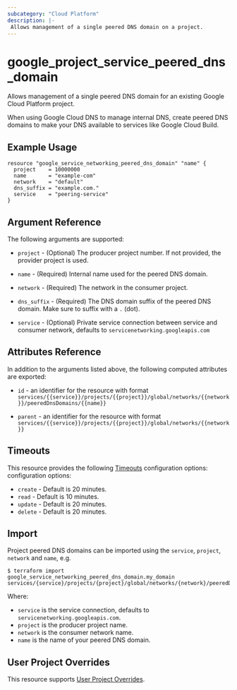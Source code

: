 ```yaml
---
subcategory: "Cloud Platform"
description: |-
 Allows management of a single peered DNS domain on a project.
---
```


# google\_project\_service\_peered\_dns\_domain

Allows management of a single peered DNS domain for an existing Google Cloud Platform project.

When using Google Cloud DNS to manage internal DNS, create peered DNS domains to make your DNS available to services like Google Cloud Build.

## Example Usage

```hcl
resource "google_service_networking_peered_dns_domain" "name" {
  project    = 10000000
  name       = "example-com"
  network    = "default"
  dns_suffix = "example.com."
  service    = "peering-service"
}
```

## Argument Reference

The following arguments are supported:

* `project` - (Optional) The producer project number. If not provided, the provider project is used.

* `name` - (Required) Internal name used for the peered DNS domain.

* `network` - (Required) The network in the consumer project.

* `dns_suffix` - (Required) The DNS domain suffix of the peered DNS domain. Make sure to suffix with a `.` (dot).

* `service` - (Optional) Private service connection between service and consumer network, defaults to `servicenetworking.googleapis.com`

## Attributes Reference

In addition to the arguments listed above, the following computed attributes are exported:

* `id` - an identifier for the resource with format `services/{{service}}/projects/{{project}}/global/networks/{{network}}/peeredDnsDomains/{{name}}`

* `parent` - an identifier for the resource with format `services/{{service}}/projects/{{project}}/global/networks/{{network}}`

## Timeouts

This resource provides the following
[Timeouts](https://developer.hashicorp.com/terraform/plugin/sdkv2/resources/retries-and-customizable-timeouts) configuration options: configuration options:

- `create` - Default is 20 minutes.
- `read`   - Default is 10 minutes.
- `update` - Default is 20 minutes.
- `delete` - Default is 20 minutes.

## Import

Project peered DNS domains can be imported using the `service`, `project`, `network` and `name`, e.g.

```
$ terraform import google_service_networking_peered_dns_domain.my_domain services/{service}/projects/{project}/global/networks/{network}/peeredDnsDomains/{name}
```

Where:

- `service` is the service connection, defaults to `servicenetworking.googleapis.com`.
- `project` is the producer project name.
- `network` is the consumer network name.
- `name` is the name of your peered DNS domain.

## User Project Overrides

This resource supports [User Project Overrides](https://registry.terraform.io/providers/hashicorp/google/latest/docs/guides/provider_reference#user_project_override).
